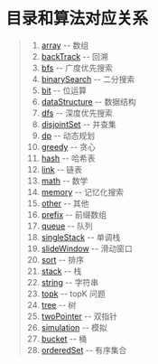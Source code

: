 
# 目录和算法对应关系

> 1. [array](src/array) -- 数组
> 2. [backTrack](src/backTrack) -- 回溯
> 3. [bfs](src/bfs) -- 广度优先搜索
> 4. [binarySearch](src/binarySearch) -- 二分搜索
> 5. [bit](src/bit) -- 位运算
> 6. [dataStructure](src/dataStructure) -- 数据结构
> 7. [dfs](src/dfs) -- 深度优先搜索
> 8. [disjointSet](src/disjointSet) -- 并查集
> 9. [dp](src/dp) -- 动态规划
> 10. [greedy](src/greedy) -- 贪心
> 11. [hash](src/hash) -- 哈希表
> 12. [link](src/link) -- 链表
> 13. [math](src/math) -- 数学
> 14. [memory](src/memory) -- 记忆化搜索
> 15. [other](src/other) -- 其他
> 16. [prefix](src/prefix) -- 前缀数组
> 17. [queue](src/queue) -- 队列
> 18. [singleStack](src/singleStack) -- 单调栈
> 19. [slideWindow](src/slideWindow) -- 滑动窗口
> 20. [sort](src/sort) -- 排序
> 21. [stack](src/sort) -- 栈
> 22. [string](src/string) -- 字符串
> 23. [topk](src/topk) -- topK 问题
> 24. [tree](src/tree) -- 树
> 26. [twoPointer](src/twoPointer) -- 双指针
> 26. [simulation](src/simulation) -- 模拟
> 27. [bucket](src/bucket) -- 桶
> 28. [orderedSet](src/orderedSet) -- 有序集合